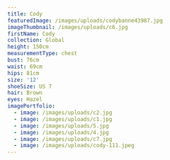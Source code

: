 ```yaml
---
title: Cody
featuredImage: /images/uploads/codybanne43987.jpg
imageThumbnail: /images/uploads/c6.jpg
firstName: Cody
collection: Global
height: 150cm
measurementType: chest
bust: 76cm
waist: 69cm
hips: 81cm
size: '12'
shoeSize: US 7
hair: Brown
eyes: Hazel
imagePortfolio:
  - image: /images/uploads/c2.jpg
  - image: /images/uploads/c1.jpg
  - image: /images/uploads/5.jpg
  - image: /images/uploads/4.jpg
  - image: /images/uploads/c7.jpg
  - image: /images/uploads/cody-111.jpeg
---
```


